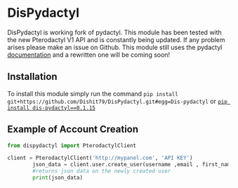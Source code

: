 DisPydactyl
======

DisPydactyl is working fork of pydactyl. This module has been tested with the new Pterodactyl V1 API and is constantly being updated. If any problem arises please make an issue on Github. This module still uses the pydactyl [documentation](https://pydactyl.readthedocs.io/en/latest/) and a rewritten one will be coming soon!


## Installation

To install this module simply run the command ``pip install git+https://github.com/Dishit79/DisPydactyl.git#egg=Dis-pydactyl`` or [``pip install dis-pydactyl==0.1.15``](https://pypi.org/project/dis-pydactyl/0.1.15/)


## Example of Account Creation

```python
from dispydactyl import PterodactylClient

client = PterodactylClient('http://mypanel.com', 'API KEY')
        json_data = client.user.create_user(username ,email , first_name, last_name, external_id=None, password=password, root_admin=False, language='en')
        #returns json data on the newly created user
        print(json_data)
             
```
